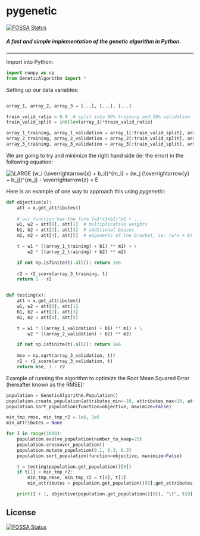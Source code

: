 # pygenetic
[![FOSSA Status](https://app.fossa.io/api/projects/git%2Bgithub.com%2FKhaledSharif%2Fpygenetic.svg?type=shield)](https://app.fossa.io/projects/git%2Bgithub.com%2FKhaledSharif%2Fpygenetic?ref=badge_shield)

##### A fast and simple implementation of the genetic algorithm in Python.



---
Import into Python:

```python
import numpy as np
from GeneticAlgorithm import *
```


Setting up our data variables:

```python

array_1, array_2, array_3 = [...], [...], [...]

train_valid_ratio = 0.9  # split into 90% training and 10% validation
train_valid_split = int(len(array_1)*train_valid_ratio) 

array_1_training, array_1_validation = array_1[:train_valid_split], array_1[train_valid_split:]
array_2_training, array_2_validation = array_2[:train_valid_split], array_2[train_valid_split:]
array_3_training, array_3_validation = array_3[:train_valid_split], array_3[train_valid_split:]

```


We are going to try and minimize the right hand side (ie: the error) in the following equation:

<img src="https://latex.codecogs.com/gif.latex?\LARGE&space;(w_i&space;(\overrightarrow{x}&space;&plus;&space;b_i))^{m_i}&space;&plus;&space;(w_j&space;(\overrightarrow{y}&space;&plus;&space;b_j))^{m_j}&space;-&space;\overrightarrow{z}&space;=&space;E" title="\LARGE (w_i (\overrightarrow{x} + b_i))^{m_i} + (w_j (\overrightarrow{y} + b_j))^{m_j} - \overrightarrow{z} = E" />

Here is an example of one way to approach this using _pygenetic_:


```python
def objective(x):
    att = x.get_attributes()
    
    # our function has the form (w1*x1+b1)^m1 + ...
    w1, w2 = att[0], att[1]  # multiplicative weights
    b1, b2 = att[2], att[3]  # additional biases
    m1, m2 = att[4], att[5]  # exponents of the bracket, ie: (w*x + b)

    t = w1 * ((array_1_training) + b1) ** m1) + \
        w2 * ((array_2_training) + b2) ** m2)

    if not np.isfinite(t).all(): return 1e6
    
    r2 = r2_score(array_3_training, t)
    return 1 - r2


def testing(x):
    att = x.get_attributes()
    w1, w2 = att[0], att[1]
    b1, b2 = att[2], att[3]
    m1, m2 = att[4], att[5]

    t = w1 * ((array_1_validation) + b1) ** m1) + \
        w2 * ((array_2_validation) + b2) ** m2)

    if not np.isfinite(t).all(): return 1e6
    
    mse = np.sqrt(array_3_validation, t))
    r2 = r2_score(array_3_validation, t)
    return mse, 1 - r2
```

Example of running the algorithm to optimize the Root Mean Squared Error (hereafter known as the RMSE):

```python
population = GeneticAlgorithm.Population()
population.create_population(attributes_min=-10, attributes_max=10, attributes_size=6, population_size=25000)
population.sort_population(function=objective, maximize=False)

min_tmp_rmse, min_tmp_r2 = 1e6, 1e6
min_attributes = None

for I in range(1000):
    population.evolve_population(number_to_keep=25)
    population.crossover_population()
    population.mutate_population(0.1, 0.3, 0.3)
    population.sort_population(function=objective, maximize=False)

    t = testing(population.get_population()[0])
    if t[1] < min_tmp_r2:
        min_tmp_rmse, min_tmp_r2 = t[0], t[1]
        min_attributes = population.get_population()[0].get_attributes()

    print(I + 1, objective(population.get_population()[0]), "\t", t[0], "\t", 1-t[1])
```


## License
[![FOSSA Status](https://app.fossa.io/api/projects/git%2Bgithub.com%2FKhaledSharif%2Fpygenetic.svg?type=large)](https://app.fossa.io/projects/git%2Bgithub.com%2FKhaledSharif%2Fpygenetic?ref=badge_large)
